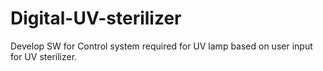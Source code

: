 # Digital-UV-sterilizer
Develop SW for Control system required for UV lamp based on user input for UV sterilizer. 
